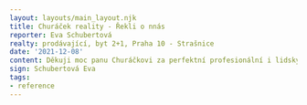 ```yaml
---
layout: layouts/main_layout.njk
title: Churáček reality - Řekli o nnás
reporter: Eva Schubertová
realty: prodávající, byt 2+1, Praha 10 - Strašnice
date: '2021-12-08'
content: Děkuji moc panu Churáčkovi za perfektní profesionální i lidský přístup po celou dobu prodeje mé nemovitosti. Na základě mé velmi dobré zkušenosti budu Churáček reality v každém případě všem vřele doporučovat. Jsem nad míru spokojená a ještě jednou moc a moc děkuji. 
sign: Schubertová Eva
tags: 
- reference
---
```

